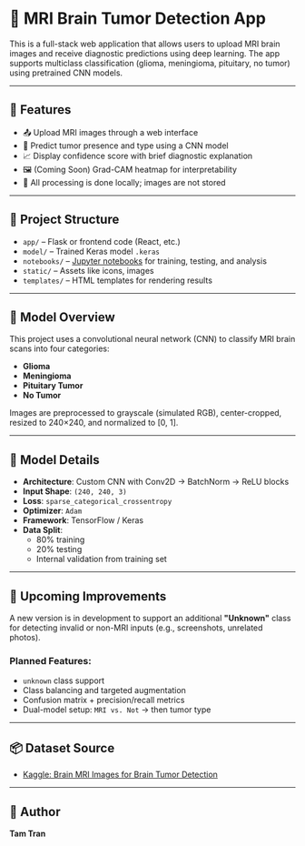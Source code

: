 # 🧠 MRI Brain Tumor Detection App

This is a full-stack web application that allows users to upload MRI brain images and receive diagnostic predictions using deep learning. The app supports multiclass classification (glioma, meningioma, pituitary, no tumor) using pretrained CNN models.

---

## 🚀 Features

- 📤 Upload MRI images through a web interface
- 🧠 Predict tumor presence and type using a CNN model
- 📈 Display confidence score with brief diagnostic explanation
- 🖼️ (Coming Soon) Grad-CAM heatmap for interpretability
- 🔐 All processing is done locally; images are not stored

---

## 🧱 Project Structure

- `app/` – Flask or frontend code (React, etc.)
- `model/` – Trained Keras model `.keras`
- `notebooks/` – [Jupyter notebooks](https://github.com/itistamtran/cnn-brain-tumor-detection-binary-multiclass) for training, testing, and analysis
- `static/` – Assets like icons, images
- `templates/` – HTML templates for rendering results

---

## 🧠 Model Overview

This project uses a convolutional neural network (CNN) to classify MRI brain scans into four categories:
- **Glioma**
- **Meningioma**
- **Pituitary Tumor**
- **No Tumor**

Images are preprocessed to grayscale (simulated RGB), center-cropped, resized to 240×240, and normalized to [0, 1].

---

## 🧪 Model Details

- **Architecture**: Custom CNN with Conv2D → BatchNorm → ReLU blocks
- **Input Shape**: `(240, 240, 3)`
- **Loss**: `sparse_categorical_crossentropy`
- **Optimizer**: `Adam`
- **Framework**: TensorFlow / Keras
- **Data Split**:
  - 80% training
  - 20% testing
  - Internal validation from training set

---

## 🔭 Upcoming Improvements

A new version is in development to support an additional **"Unknown"** class for detecting invalid or non-MRI inputs (e.g., screenshots, unrelated photos).

### Planned Features:
- `unknown` class support
- Class balancing and targeted augmentation
- Confusion matrix + precision/recall metrics
- Dual-model setup: `MRI vs. Not` → then tumor type

---

## 📦 Dataset Source

- [Kaggle: Brain MRI Images for Brain Tumor Detection](https://www.kaggle.com/datasets/navoneel/brain-mri-images-for-brain-tumor-detection)

---

## 👤 Author

**Tam Tran**  

